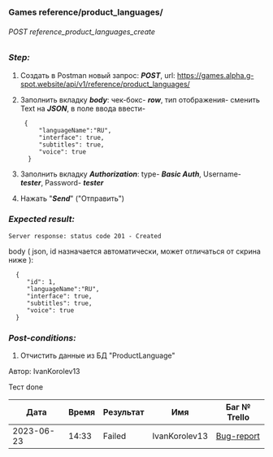 ### Games reference/product_languages/ 
###### POST reference_product_languages_create

### *Step:*
1. Создать в Postman новый запрос: ***POST***, url: https://games.alpha.g-spot.website/api/v1/reference/product_languages/
2. Заполнить вкладку ***body***: чек-бокс- ***row***, тип отображения- сменить Text на ***JSON***, в поле ввода ввести-

        {
            "languageName":"RU",
            "interface": true,
            "subtitles": true,
            "voice": true
         }

3. Заполнить вкладку ***Authorization***: type- ***Basic Auth***, Username- ***tester***, Password- ***tester***
4. Нажать "***Send***" ("Отправить")

### *Expected result:*
    Server response: status code 201 - Created

body ( json, id назначается автоматически, может отличаться от скрина ниже ):

      { 
         "id": 1,  
         "languageName":"RU",
         "interface": true,
         "subtitles": true,
         "voice": true 
      }

### *Post-conditions:*
1. Отчистить данные из БД "ProductLanguage"


Автор: IvanKorolev13

Тест done

| Дата       | Время | Результат | Имя | Баг № Trello                                                                                                                                          |
|------------|-------|-----------| --- |-------------------------------------------------------------------------------------------------------------------------------------------------------|
| 2023-06-23 | 14:33 | Failed    | IvanKorolev13 | [Bug-report](https://trello.com/c/CF7sIBCv/198-500-internal-server-error-%D0%BD%D0%B0-%D0%BC%D0%B5%D1%82%D0%BE%D0%B4-post-reference-productlanguages) | 